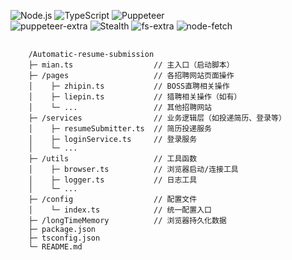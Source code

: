 ![Node.js](https://img.shields.io/badge/Node.js-18.x-green?logo=node.js&style=for-the-badge)
![TypeScript](https://img.shields.io/badge/TypeScript-5.x-blue?logo=typescript&style=for-the-badge)
![Puppeteer](https://img.shields.io/badge/Puppeteer-Core-brightgreen?logo=puppeteer&style=for-the-badge)
<br/>
![puppeteer-extra](https://img.shields.io/badge/puppeteer--extra-Plugin-blueviolet?style=for-the-badge)
![Stealth](https://img.shields.io/badge/Stealth-Plugin-orange?style=for-the-badge)
![fs-extra](https://img.shields.io/badge/fs--extra-File%20System-yellow?style=for-the-badge)
![node-fetch](https://img.shields.io/badge/node--fetch-HTTP%20Client-lightgrey?style=for-the-badge)
<br/>
<pre>
  <code>
    /Automatic-resume-submission
    ├─ mian.ts                  // 主入口（启动脚本）
    ├─ /pages                   // 各招聘网站页面操作
    │    ├─ zhipin.ts           // BOSS直聘相关操作
    │    ├─ liepin.ts           // 猎聘相关操作（如有）
    │    └─ ...                 // 其他招聘网站
    ├─ /services                // 业务逻辑层（如投递简历、登录等）
    │    ├─ resumeSubmitter.ts  // 简历投递服务
    │    ├─ loginService.ts     // 登录服务
    │    └─ ...                 
    ├─ /utils                   // 工具函数
    │    ├─ browser.ts          // 浏览器启动/连接工具
    │    ├─ logger.ts           // 日志工具
    │    └─ ...
    ├─ /config                  // 配置文件
    │    └─ index.ts            // 统一配置入口
    ├─ /longTimeMemory          // 浏览器持久化数据
    ├─ package.json
    ├─ tsconfig.json
    └─ README.md
  </code>
</pre>
